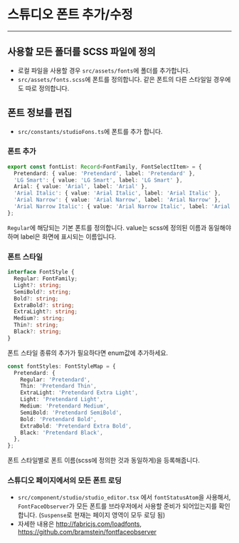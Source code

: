 # 스튜디오 폰트 추가/수정

---

## 사용할 모든 폴더를 SCSS 파일에 정의

- 로컬 파일을 사용할 경우 `src/assets/fonts`에 폴더를 추가합니다.
- `src/assets/fonts.scss`에 폰트를 정의합니다. 같은 폰트의 다른 스타일일 경우에도 따로 정의합니다.

## 폰트 정보를 편집

- `src/constants/studioFons.ts`에 폰트를 추가 합니다.

### 폰트 추가

```ts
export const fontList: Record<FontFamily, FontSelectItem> = {
  Pretendard: { value: 'Pretendard', label: 'Pretendard' },
  'LG Smart': { value: 'LG Smart', label: 'LG Smart' },
  Arial: { value: 'Arial', label: 'Arial' },
  'Arial Italic': { value: 'Arial Italic', label: 'Arial Italic' },
  'Arial Narrow': { value: 'Arial Narrow', label: 'Arial Narrow' },
  'Arial Narrow Italic': { value: 'Arial Narrow Italic', label: 'Arial Narrow Italic' },
};
```

`Regular`에 해당되는 기본 폰트를 정의합니다.
value는 scss에 정의된 이름과 동일해야 하며 label은 화면에 표시되는 이름입니다.

### 폰트 스타일

```ts
interface FontStyle {
  Regular: FontFamily;
  Light?: string;
  SemiBold?: string;
  Bold?: string;
  ExtraBold?: string;
  ExtraLight?: string;
  Medium?: string;
  Thin?: string;
  Black?: string;
}
```

폰트 스타일 종류의 추가가 필요하다면 enum값에 추가하세요.

```ts
const fontStyles: FontStyleMap = {
  Pretendard: {
    Regular: 'Pretendard',
    Thin: 'Pretendard Thin',
    ExtraLight: 'Pretendard Extra Light',
    Light: 'Pretendard Light',
    Medium: 'Pretendard Medium',
    SemiBold: 'Pretendard SemiBold',
    Bold: 'Pretendard Bold',
    ExtraBold: 'Pretendard Extra Bold',
    Black: 'Pretendard Black',
  },
};
```

폰트 스타일별로 폰트 이름(scss에 정의한 것과 동일하게)을 등록해줍니다.

### 스튜디오 페이지에서의 모든 폰트 로딩

- `src/component/studio/studio_editor.tsx` 에서 `fontStatusAtom`을 사용해서, `FontFaceObserver`가 모든 폰트를 브라우저에서 사용할 준비가 되어있는지를 확인합니다. (`Suspense`로 현재는 페이지 영역이 모두 로딩 됨)
- 자세한 내용은 http://fabricjs.com/loadfonts, https://github.com/bramstein/fontfaceobserver
